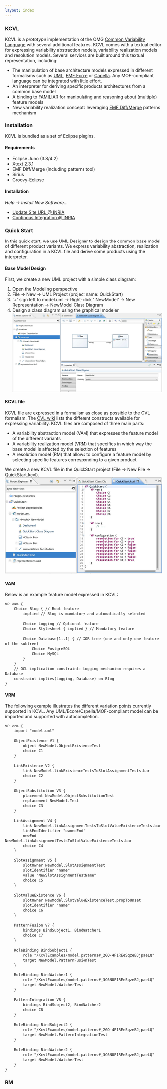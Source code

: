 ```yaml
---
layout: index
---
```


### KCVL
KCVL is a *prototype* implementation of the OMG [Common Variability Language](http://www.omgwiki.org/variability/doku.php) with several additional features. KCVL comes with a textual editor for expressing variability abstraction models, variability realization models and resolution models. Several services are built around this textual representation, including:

* The manipulation of base architecture models expressed in different formalisms such as [UML](http://marketplace.obeonetwork.com/module/uml), [EMF Ecore](http://www.eclipse.org/modeling/emf/) or [Capella](https://www.polarsys.org/proposals/capella). Any MOF-compliant language can be integrated with little effort.
* An interpreter for deriving specific products architectures from a common base model
* A binding to [FAMILIAR](http://familiar-project.github.io/) for manipulating and reasoning about (multiple) feature models
* New variability realization concepts leveraging [EMF Diff/Merge](http://eclipse.org/diffmerge/) patterns mechanism

### Installation
KCVL is bundled as a set of Eclipse plugins.

#### Requirements

* Eclipse Juno (3.8/4.2)
* Xtext 2.3.1
* EMF Diff/Merge (including patterns tool)
* Sirius
* Groovy-Eclipse

#### Installation
_Help -> Install New Software..._

* [Update Site URL @ INRIA](https://ci.inria.fr/k3al/job/kcvl/lastSuccessfulBuild/artifact/fr.inria.diverse.kcvl.p2updatesite/target/site/)
* [Continous Integration @ INRIA](https://ci.inria.fr/k3al/job/kcvl/)

### Quick Start
In this quick start, we use UML Designer to design the common base model of different product variants. We express variability abstraction, realization and configuration in a KCVL file and derive some products using the interpreter.

#### Base Model Design
First, we create a new UML project with a simple class diagram:

1. Open the Modeling perspective
2. File -> New -> UML Project (project name: QuickStart)
3. '+' sign left to model.uml -> Right-click '<Model> NewModel' -> New Representation -> NewModel Class Diagram
4. Design a class diagram using the graphical modeler
![UML Class Diagram](images/01.jpg)

#### KCVL file
KCVL file are expressed in a formalism as close as possible to the CVL formalism. The [CVL wiki](http://www.omgwiki.org/variability/doku.php) lists the different constructs available for expressing variability. KCVL files are composed of three main parts:

* A variability abstraction model (VAM) that expresses the feature model of the different variants
* A variability realization model (VRM) that specifies in which way the base model is affected by the selection of features
* A resolution model (RM) that allows to configure a feature model by selecting specific features corresponding to a given product

We create a new KCVL file in the QuickStart project (File -> New File -> QuickStart.kcvl).
![UML Class Diagram](images/02.jpg)


#### VAM
Below is an example feature model expressed in KCVL:

```
VP vam {
	Choice Blog { // Root feature
		implied // Blog is mandatory and automatically selected
		
		Choice Logging // Optional feature
		Choice Stylesheet { implied } // Mandatory feature

		Choice Database[1..1] { // XOR tree (one and only one feature of the subtree)
			Choice PostgreSQL
			Choice MySQL
		}
	}
	// OCL implication constraint: Logging mechanism requires a Database
	constraint implies(Logging, Database) on Blog
}
```

#### VRM
The following example illustrates the different variation points currently supported in KCVL. Any UML/Ecore/Capella/MOF-compliant model can be imported and supported with autocompletion.

```
VP vrm {
	import "model.uml"
	
	ObjectExistence V1 {
		object NewModel.ObjectExistenceTest
		choice C1
	}
	
	LinkExistence V2 {
		link NewModel.linkExistenceTestsToSlotAssignmentTests.bar
		choice C2
	}
	
	ObjectSubstitution V3 {
		placement NewModel.ObjectSubstitutionTest
		replacement NewModel.Test
		choice C3
	}
	
	LinkAssignment V4 {
		link NewModel.linkAssignmentTestsToSlotValueExistenceTests.bar
		linkEndIdentifier "ownedEnd"
		newEnd NewModel.linkAssignmentTestsToSlotValueExistenceTests.bar
		choice C4
	}
	
	SlotAssignment V5 {
		slotOwner NewModel.SlotAssignmentTest
		slotIdentifier "name"
		value "NewSlotAssignmentTestName"
		choice C5
	}
	
	SlotValueExistence V6 {
		slotOwner NewModel.SlotValueExistenceTest.propToUnset
		slotIdentifier "name"
		choice C6
	}
	
	PatternFusion V7 {
		bindings BindSubject1, BindWatcher1
		choice C7
	}
	
	RoleBinding BindSubject1 {
		role "/KcvlExamples/model.patterns#_2GQ-4F1REeSqzeBJjpaeLQ"
		target NewModel.PatternFusionTest
	}
	
	RoleBinding BindWatcher1 {
		role "/KcvlExamples/model.patterns#_3C6NUF1REeSqzeBJjpaeLQ"
		target NewModel.WatcherTest
	}
	
	PatternIntegration V8 {
		bindings BindSubject2, BindWatcher2
		choice C8
	}
	
	RoleBinding BindSubject2 {
		role "/KcvlExamples/model.patterns#_2GQ-4F1REeSqzeBJjpaeLQ"
		target NewModel.PatternIntegrationTest
	}
	
	RoleBinding BindWatcher2 {
		role "/KcvlExamples/model.patterns#_3C6NUF1REeSqzeBJjpaeLQ"
		target NewModel.WatcherTest
	}
}
```


### RM
